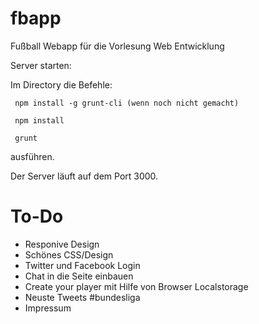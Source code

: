 # fbapp
Fußball Webapp für die Vorlesung Web Entwicklung

Server starten:

Im Directory die Befehle:

     npm install -g grunt-cli (wenn noch nicht gemacht)

     npm install

     grunt

ausführen.

Der Server läuft auf dem Port 3000.

# To-Do
* Responive Design
* Schönes CSS/Design
* Twitter und Facebook Login
* Chat in die Seite einbauen
* Create your player mit Hilfe von Browser Localstorage
* Neuste Tweets #bundesliga
* Impressum